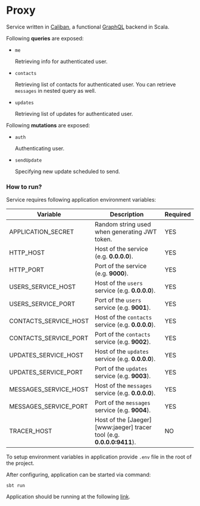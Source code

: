 # Proxy

Service written in [Caliban][www:caliban], a functional [GraphQL][www:graphql] backend in Scala. 

Following **queries** are exposed:
- `me`
  
   Retrieving info for authenticated user.
   
- `contacts`

   Retrieving list of contacts for authenticated user. You can retrieve `messages` in nested query as well.
   
- `updates`

   Retrieving list of updates for authenticated user.

Following **mutations** are exposed:
- `auth`

   Authenticating user.
   
- `sendUpdate`

   Specifying new update scheduled to send.

### How to run?

Service requires following application environment variables:

| Variable              | Description                                                                   | Required |
|-----------------------|-------------------------------------------------------------------------------|----------|
| APPLICATION_SECRET    | Random string used when generating JWT token.                                 | YES      |
| HTTP_HOST             | Host of the service (e.g. **0.0.0.0**).                                       | YES      |
| HTTP_PORT             | Port of the service (e.g. **9000**).                                          | YES      |
| USERS_SERVICE_HOST    | Host of the `users` service (e.g. **0.0.0.0**).                               | YES      |
| USERS_SERVICE_PORT    | Port of the `users` service (e.g. **9001**).                                  | YES      |
| CONTACTS_SERVICE_HOST | Host of the `contacts` service (e.g. **0.0.0.0**).                            | YES      |
| CONTACTS_SERVICE_PORT | Port of the `contacts` service (e.g. **9002**).                               | YES      | 
| UPDATES_SERVICE_HOST  | Host of the `updates` service (e.g. **0.0.0.0**).                             | YES      |
| UPDATES_SERVICE_PORT  | Port of the `updates` service (e.g. **9003**).                                | YES      | 
| MESSAGES_SERVICE_HOST | Host of the `messages` service (e.g. **0.0.0.0**).                            | YES      |
| MESSAGES_SERVICE_PORT | Port of the `messages` service (e.g. **9004**).                               | YES      | 
| TRACER_HOST           | Host of the [Jaeger][www:jaeger] tracer tool (e.g. **0.0.0.0:9411**).         | NO       |

To setup environment variables in application provide `.env` file in the root of the project.

After configuring, application can be started via command:

```
sbt run
```

Application should be running at the following [link](http://0.0.0.0:9000).

[www:caliban]: https://ghostdogpr.github.io/caliban/
[www:graphql]: https://graphql.org/
